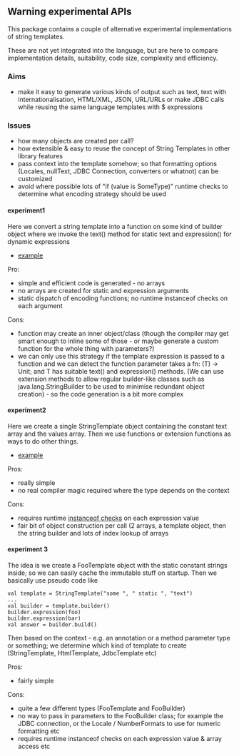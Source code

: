 ## Warning experimental APIs

This package contains a couple of alternative experimental implementations of string templates.

These are not yet integrated into the language, but are here to compare implementation details,
suitability, code size, complexity and efficiency.

### Aims

* make it easy to generate various kinds of output such as text, text with internationalisation, HTML/XML, JSON, URL/URLs or make JDBC calls while reusing the same language templates with $ expressions

### Issues

* how many objects are created per call?
* how extensible & easy to reuse the concept of String Templates in other library features
* pass context into the template somehow; so that formatting options (Locales, nullText, JDBC Connection, converters or whatnot) can be customized
* avoid where possible lots of "if (value is SomeType)" runtime checks to determine what encoding strategy should be used


#### experiment1

Here we convert a string template into a function on some kind of builder object where we invoke the text() method for static text and expression() for dynamic expressions

* [example](https://github.com/JetBrains/kotlin/blob/master/libraries/testlib/test/template/experiment1/HtmlTemplateTest.kt#L17)

Pro:

* simple and efficient code is generated - no arrays
* no arrays are created for static and expression arguments
* static dispatch of encoding functions; no runtime instanceof checks on each argument

Cons:

* function may create an inner object/class (though the compiler may get smart enough to inline some of those - or maybe generate a custom function for the whole thing with parameters?)
* we can only use this strategy if the template expression is passed to a function and we can detect the function parameter takes a fn: (T) -> Unit; and T has suitable text() and expression() methods.
 (We can use extension methods to allow regular builder-like classes such as java.lang.StringBuilder to be used to minimise redundant object creation) - so the code generation is a bit more complex

#### experiment2

Here we create a single StringTemplate object containing the constant text array and the values array. Then we use functions or extension functions as ways to do other things.

* [example](https://github.com/JetBrains/kotlin/blob/master/libraries/testlib/test/template/experiment2/HtmlTemplateTest.kt#L13)

Pros:

* really simple
* no real compiler magic required where the type depends on the context

Cons:

* requires runtime [instanceof checks](https://github.com/JetBrains/kotlin/blob/master/libraries/stdlib/src/kotlin/template/experiment2/Templates.kt#L66) on each expression value
* fair bit of object construction per call (2 arrays, a template object, then the string builder and lots of index lookup of arrays


#### experiment 3

The idea is we create a FooTemplate object with the static constant strings inside; so we can easily cache the immutable stuff on startup. Then we basically use pseudo code like

    val template = StringTemplate("some ", " static ", "text")
    ...
    val builder = template.builder()
    builder.expression(foo)
    builder.expression(bar)
    val answer = builder.build()

Then based on the context - e.g. an annotation or a method parameter type or something; we determine which kind of template to create (StringTemplate, HtmlTemplate, JdbcTemplate etc)

Pros:

* fairly simple

Cons:

* quite a few different types (FooTemplate and FooBuilder)
* no way to pass in parameters to the FooBuilder class; for example the JDBC connection, or the Locale / NumberFormats to use for numeric formatting etc
* requires runtime instanceof checks on each expression value & array access etc
